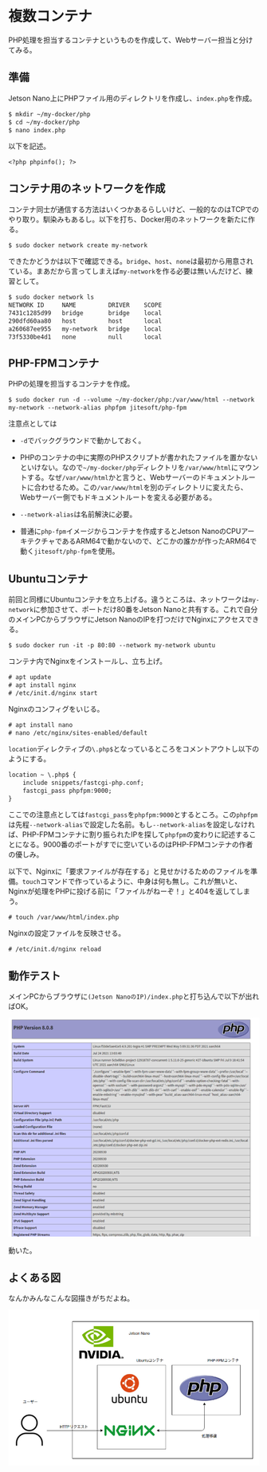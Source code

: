 # 複数コンテナ

PHP処理を担当するコンテナというものを作成して、Webサーバー担当と分けてみる。

## 準備

Jetson Nano上にPHPファイル用のディレクトリを作成し、`index.php`を作成。

~~~shell
$ mkdir ~/my-docker/php
$ cd ~/my-docker/php
$ nano index.php
~~~

以下を記述。

~~~php+HTML
<?php phpinfo(); ?>
~~~

## コンテナ用のネットワークを作成

コンテナ同士が通信する方法はいくつかあるらしいけど、一般的なのはTCPでのやり取り。馴染みもあるし。以下を打ち、Docker用のネットワークを新たに作る。

~~~shell
$ sudo docker network create my-network
~~~

できたかどうかは以下で確認できる。`bridge`、`host`、`none`は最初から用意されている。まあだから言ってしまえば`my-network`を作る必要は無いんだけど、練習として。

~~~shell
$ sudo docker network ls
NETWORK ID     NAME         DRIVER    SCOPE
7431c1285d99   bridge       bridge    local
290dfd60aa80   host         host      local
a260687ee955   my-network   bridge    local
73f5330be4d1   none         null      local
~~~

## PHP-FPMコンテナ

PHPの処理を担当するコンテナを作成。

~~~shell
$ sudo docker run -d --volume ~/my-docker/php:/var/www/html --network my-network --network-alias phpfpm jitesoft/php-fpm
~~~

注意点としては

* `-d`でバックグラウンドで動かしておく。

* PHPのコンテナの中に実際のPHPスクリプトが書かれたファイルを置かないといけない。なので`~/my-docker/php`ディレクトリを`/var/www/html`にマウントする。なぜ`/var/www/html`かと言うと、Webサーバーのドキュメントルートに合わせるため。この`/var/www/html`を別のディレクトリに変えたら、Webサーバー側でもドキュメントルートを変える必要がある。

* `--network-alias`は名前解決に必要。
* 普通に`php-fpm`イメージからコンテナを作成するとJetson NanoのCPUアーキテクチャであるARM64で動かないので、どこかの誰かが作ったARM64で動く`jitesoft/php-fpm`を使用。

## Ubuntuコンテナ

前回と同様にUbuntuコンテナを立ち上げる。違うところは、ネットワークは`my-network`に参加させて、ポートだけ80番をJetson Nanoと共有する。これで自分のメインPCからブラウザにJetson NanoのIPを打つだけでNginxにアクセスできる。

~~~shell
$ sudo docker run -it -p 80:80 --network my-network ubuntu
~~~

コンテナ内でNginxをインストールし、立ち上げ。

~~~shell
# apt update
# apt install nginx
# /etc/init.d/nginx start
~~~

Nginxのコンフィグをいじる。

~~~shell
# apt install nano
# nano /etc/nginx/sites-enabled/default
~~~

`location`ディレクティブの`\.php$`となっているところをコメントアウトし以下のようにする。

~~~shell
location ~ \.php$ {
	include snippets/fastcgi-php.conf;
	fastcgi_pass phpfpm:9000;
}
~~~

ここでの注意点としては`fastcgi_pass`を`phpfpm:9000`とするところ。この`phpfpm`は先程`--network-alias`で設定した名前。もし`--network-alias`を設定しなければ、PHP-FPMコンテナに割り振られたIPを探して`phpfpm`の変わりに記述することになる。9000番のポートがすでに空いているのはPHP-FPMコンテナの作者の優しみ。

以下で、Nginxに「要求ファイルが存在する」と見せかけるためのファイルを準備。`touch`コマンドで作っているように、中身は何も無し。これが無いと、Nginxが処理をPHPに投げる前に「ファイルがねーぞ！」と404を返してしまう。

~~~shell
# touch /var/www/html/index.php
~~~

Nginxの設定ファイルを反映させる。

~~~shell
# /etc/init.d/nginx reload
~~~

## 動作テスト

メインPCからブラウザに`(Jetson NanoのIP)/index.php`と打ち込んで以下が出ればOK。

![image-20210731112852794](image/multi_containers/rs-image-20210731112852794.png)

動いた。

## よくある図

なんかみんなこんな図描きがちだよね。

![image-20210731115301493](image/multi_containers/image-20210731115301493.png)

